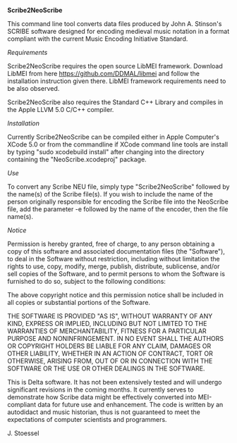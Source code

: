 **Scribe2NeoScribe**

This command line tool converts data files produced by John A. Stinson's SCRIBE software designed for encoding medieval music notation in a format compliant with the current Music Encoding Initiative Standard.

_Requirements_

Scribe2NeoScribe requires the open source LibMEI framework. Download LibMEI from here https://github.com/DDMAL/libmei and follow the installation instruction given there. LibMEI framework requirements need to be also observed.

Scribe2NeoScribe also requires the Standard C++ Library and compiles in the Apple LLVM 5.0 C/C++ compiler.

_Installation_

Currently Scribe2NeoScribe can be compiled either in Apple Computer's XCode 5.0 or from the commandline if XCode command line tools are install by typing "sudo xcodebuild install" after changing into the directory containing the "NeoScribe.xcodeproj" package.

_Use_

To convert any Scribe NEU file, simply type "Scribe2NeoScribe" followed by the name(s) of the Scribe file(s). If you wish to include the name of the person originally responsible for encoding the Scribe file into the NeoScribe file, add the parameter -e followed by the name of the encoder, then the file name(s).

_Notice_

Permission is hereby granted, free of charge, to any person obtaining a copy of this software and associated documentation files (the "Software"), to deal in the Software without restriction, including without limitation the rights to use, copy, modify, merge, publish, distribute, sublicense, and/or sell copies of the Software, and to permit persons to whom the Software is furnished to do so, subject to the following conditions:
 
The above copyright notice and this permission notice shall be included in all copies or substantial portions of the Software.
 
THE SOFTWARE IS PROVIDED "AS IS", WITHOUT WARRANTY OF ANY KIND, EXPRESS OR IMPLIED, INCLUDING BUT NOT LIMITED TO THE WARRANTIES OF MERCHANTABILITY, FITNESS FOR A PARTICULAR PURPOSE AND NONINFRINGEMENT. IN NO EVENT SHALL THE AUTHORS OR COPYRIGHT HOLDERS BE LIABLE FOR ANY CLAIM, DAMAGES OR OTHER LIABILITY, WHETHER IN AN ACTION OF CONTRACT, TORT OR OTHERWISE, ARISING FROM, OUT OF OR IN CONNECTION WITH THE SOFTWARE OR THE USE OR OTHER DEALINGS IN THE SOFTWARE.

This is Delta software. It has not been extensively tested and will undergo significant revisions in the coming months. It currently serves to demonstrate how Scribe data might be effectively converted into MEI-compliant data for future use and enhancement. The code is written by an autodidact and music historian, thus is not guaranteed to meet the expectations of computer scientists and programmers.

J. Stoessel

